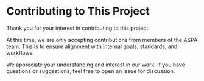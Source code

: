 # Contributing to This Project

Thank you for your interest in contributing to this project.

At this time, we are only accepting contributions from members of the ASPA team. This is to ensure alignment with internal goals, standards, and workflows.

We appreciate your understanding and interest in our work. If you have questions or suggestions, feel free to open an issue for discussion.

